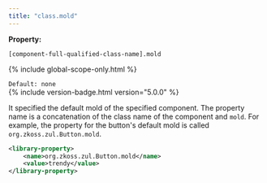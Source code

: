 ```yaml
---
title: "class.mold"
---
```


**Property:**

`[component-full-qualified-class-name].mold`

{% include global-scope-only.html %}

`Default: none`  
{% include version-badge.html version="5.0.0" %}

It specified the default mold of the specified component. The property
name is a concatenation of the class name of the component and `mold`.
For example, the property for the button's default mold is called
`org.zkoss.zul.Button.mold`.

```xml
<library-property>
    <name>org.zkoss.zul.Button.mold</name>
    <value>trendy</value>
</library-property>
```
